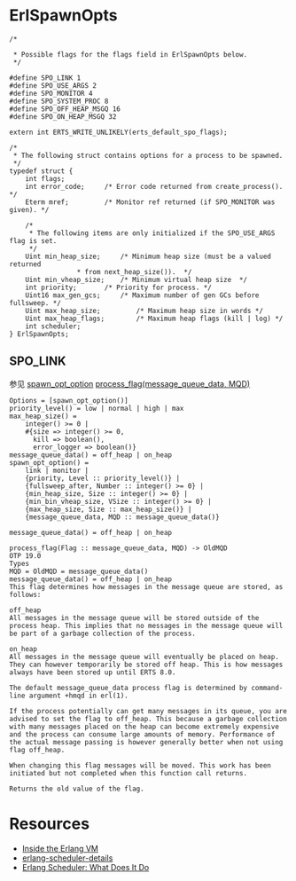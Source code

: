 # 

# ErlSpawnOpts

```
/*

 * Possible flags for the flags field in ErlSpawnOpts below.
 */

#define SPO_LINK 1
#define SPO_USE_ARGS 2
#define SPO_MONITOR 4
#define SPO_SYSTEM_PROC 8
#define SPO_OFF_HEAP_MSGQ 16
#define SPO_ON_HEAP_MSGQ 32

extern int ERTS_WRITE_UNLIKELY(erts_default_spo_flags);

/*
 * The following struct contains options for a process to be spawned.
 */
typedef struct {
    int flags;
    int error_code;     /* Error code returned from create_process(). */
    Eterm mref;         /* Monitor ref returned (if SPO_MONITOR was given). */

    /*
     * The following items are only initialized if the SPO_USE_ARGS flag is set.
     */
    Uint min_heap_size;     /* Minimum heap size (must be a valued returned
                 * from next_heap_size()).  */
    Uint min_vheap_size;    /* Minimum virtual heap size  */
    int priority;       /* Priority for process. */
    Uint16 max_gen_gcs;     /* Maximum number of gen GCs before fullsweep. */
    Uint max_heap_size;         /* Maximum heap size in words */
    Uint max_heap_flags;        /* Maximum heap flags (kill | log) */
    int scheduler;
} ErlSpawnOpts;
```

## SPO_LINK

参见
[spawn_opt_option](http://erlang.org/doc/man/erlang.html#spawn_opt-5)
[ process_flag(message_queue_data, MQD)](http://erlang.org/doc/man/erlang.html#process_flag_message_queue_data)
```
Options = [spawn_opt_option()]
priority_level() = low | normal | high | max
max_heap_size() =
    integer() >= 0 |
    #{size => integer() >= 0,
      kill => boolean(),
      error_logger => boolean()}
message_queue_data() = off_heap | on_heap
spawn_opt_option() =
    link | monitor |
    {priority, Level :: priority_level()} |
    {fullsweep_after, Number :: integer() >= 0} |
    {min_heap_size, Size :: integer() >= 0} |
    {min_bin_vheap_size, VSize :: integer() >= 0} |
    {max_heap_size, Size :: max_heap_size()} |
    {message_queue_data, MQD :: message_queue_data()}
    
message_queue_data() = off_heap | on_heap

process_flag(Flag :: message_queue_data, MQD) -> OldMQD
OTP 19.0
Types
MQD = OldMQD = message_queue_data()
message_queue_data() = off_heap | on_heap
This flag determines how messages in the message queue are stored, as follows:

off_heap
All messages in the message queue will be stored outside of the process heap. This implies that no messages in the message queue will be part of a garbage collection of the process.

on_heap
All messages in the message queue will eventually be placed on heap. They can however temporarily be stored off heap. This is how messages always have been stored up until ERTS 8.0.

The default message_queue_data process flag is determined by command-line argument +hmqd in erl(1).

If the process potentially can get many messages in its queue, you are advised to set the flag to off_heap. This because a garbage collection with many messages placed on the heap can become extremely expensive and the process can consume large amounts of memory. Performance of the actual message passing is however generally better when not using flag off_heap.

When changing this flag messages will be moved. This work has been initiated but not completed when this function call returns.

Returns the old value of the flag.
```

# Resources

* [Inside the Erlang VM](https://erlang.org/euc/08/euc_smp.pdf)
* [erlang-scheduler-details](https://hamidreza-s.github.io/erlang/scheduling/real-time/preemptive/migration/2016/02/09/erlang-scheduler-details.html)
* [Erlang Scheduler: What Does It Do](http://erlang.org/pipermail/erlang-questions/2001-April/003132.html)
